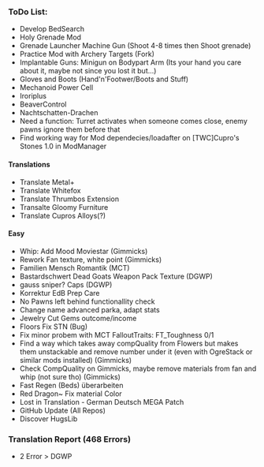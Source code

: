 ### ToDo List:
- Develop BedSearch 	
- Holy Grenade Mod
- Grenade Launcher Machine Gun (Shoot 4-8 times then Shoot grenade)
- Practice Mod with Archery Targets (Fork)
- Implantable Guns: Minigun on Bodypart Arm (Its your hand you care about it, maybe not since you lost it but...)
- Gloves and Boots (Hand'n'Footwer/Boots and Stuff)
- Mechanoid Power Cell
- Iroriplus
- BeaverControl
- Nachtschatten-Drachen
- Need a function: Turret activates when someone comes close, enemy pawns ignore them before that
- Find working way for Mod dependecies/loadafter on [TWC]Cupro's Stones 1.0 in ModManager

#### Translations
- Translate Metal+
- Translate Whitefox
- Translate Thrumbos Extension
- Transalte Gloomy Furniture
- Translate Cupros Alloys(?)

#### Easy
- Whip: Add Mood Moviestar (Gimmicks)
- Rework Fan texture, white point (Gimmicks)
- Familien Mensch Romantik (MCT)<br>
- Bastardschwert Dead Goats Weapon Pack Texture (DGWP)
- gauss sniper? Caps (DGWP)<br>
- Korrektur EdB Prep Care
- No Pawns left behind functionallity check
- Change name advanced parka, adapt stats
- Jewelry Cut Gems outcome/income
- Floors Fix STN (Bug)
- Fix minor probem with MCT FalloutTraits: FT_Toughness 0/1
- Find a way which takes away compQuality from Flowers but makes them unstackable and remove number under it (even with OgreStack or similar mods installed) (Gimmicks)
- Check CompQuality on Gimmicks, maybe remove materials from fan and whip (not sure tho) (Gimmicks)
- Fast Regen (Beds) überarbeiten
- Red Dragon~ Fix material Color
- Lost in Translation - German Deutsch MEGA Patch
- GitHub Update (All Repos)
- Discover HugsLib

### Translation Report (468 Errors)
- 2 Error > DGWP

